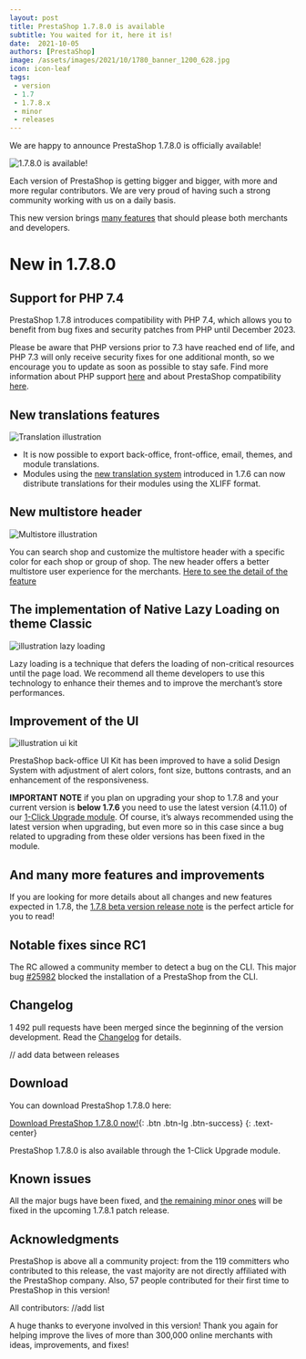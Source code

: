 ```yaml
---
layout: post
title: PrestaShop 1.7.8.0 is available
subtitle: You waited for it, here it is!
date:  2021-10-05
authors: [PrestaShop]
image: /assets/images/2021/10/1780_banner_1200_628.jpg
icon: icon-leaf
tags:
 - version
 - 1.7
 - 1.7.8.x
 - minor
 - releases
---
```


We are happy to announce PrestaShop 1.7.8.0 is officially available!

![1.7.8.0 is available!](/assets/images/2021/10/1780_banner_1200_628.jpg)

Each version of PrestaShop is getting bigger and bigger, with more and more regular contributors. We are very proud of having such a strong community working with us on a daily basis.

This new version brings [many features](https://build.prestashop.com/news/prestashop-1-7-8-0-beta-release/) that should please both merchants and developers. 

# New in 1.7.8.0

## Support for PHP 7.4

PrestaShop 1.7.8 introduces compatibility with PHP 7.4, which allows you to benefit from bug fixes and security patches from PHP until December 2023. 

Please be aware that PHP versions prior to 7.3 have reached end of life, and PHP 7.3 will only receive security fixes for one additional month, so we encourage you to update as soon as possible to stay safe. Find more information about PHP support [here](https://www.php.net/supported-versions.php) and about PrestaShop compatibility [here](https://devdocs.prestashop.com/1.7/basics/installation/system-requirements/).

## New translations features

![Translation illustration](/assets/images/2021/10/illustration_translation.png)

* It is now possible to export back-office, front-office, email, themes, and module translations.
* Modules using the [new translation system](https://devdocs.prestashop.com/1.7/modules/creation/module-translation/new-system/) introduced in 1.7.6 can now distribute translations for their modules using the XLIFF format.

##  New multistore header

![Multistore illustration](/assets/images/2021/10/illustration_multistore.png)
 
You can search shop and customize the multistore header with a specific color for each shop or group of shop. The new header offers a better multistore user experience for the merchants.
[Here to see the detail of the feature](https://build.prestashop.com/news/multistore-news-in-1.7.8/) 

## The implementation of Native Lazy Loading on theme Classic

![illustration lazy loading](/assets/images/2021/10/illustration_lazy_loading.png)

Lazy loading is a technique that defers the loading of non-critical resources until the page load. We recommend all theme developers to use this technology to enhance their themes and to improve the merchant’s store performances.

## Improvement of the UI

![illustration ui kit](/assets/images/2021/10/illustration_ui_kit.png)

PrestaShop back-office UI Kit has been improved to have a solid Design System with adjustment of alert colors, font size, buttons contrasts, and an enhancement of the responsiveness.

**IMPORTANT NOTE** if you plan on upgrading your shop to 1.7.8 and your current version is **below 1.7.6** you need to use the latest version (4.11.0) of our [1-Click Upgrade module](https://github.com/PrestaShop/autoupgrade). Of course, it’s always recommended using the latest version when upgrading, but even more so in this case since a bug related to upgrading from these older versions has been fixed in the module.

## And many more features and improvements
If you are looking for more details about all changes and new features expected in 1.7.8, the [1.7.8 beta version release note](https://build.prestashop.com/news/prestashop-1-7-8-0-beta-release/) is the perfect article for you to read!

## Notable fixes since RC1
The RC allowed a community member to detect a bug on the CLI. 
This major bug [#25982](https://github.com/PrestaShop/PrestaShop/issues/25959) blocked the installation of a PrestaShop from the CLI. 

## Changelog

1 492 pull requests have been merged since the beginning of the version development. Read the [Changelog](https://github.com/PrestaShop/PrestaShop/releases/tag/1.7.8.0) for details. 

// add data between releases

## Download

You can download PrestaShop 1.7.8.0 here:

[Download PrestaShop 1.7.8.0 now!](https://www.prestashop.com/en/developers-versions){: .btn .btn-lg .btn-success}
{: .text-center}
 
PrestaShop 1.7.8.0 is also available through the 1-Click Upgrade module. 

## Known issues

All the major bugs have been fixed, and [the remaining minor ones](https://github.com/PrestaShop/PrestaShop/issues?q=is%3Aissue+milestone%3A1.7.8.1+is%3Aopen) will be fixed in the upcoming 1.7.8.1 patch release.

## Acknowledgments

PrestaShop is above all a community project: from the 119 committers who contributed to this release, the vast majority are not directly affiliated with the PrestaShop company. Also, 57 people contributed for their first time to PrestaShop in this version!

All contributors:
//add list

A huge thanks to everyone involved in this version!
Thank you again for helping improve the lives of more than 300,000 online merchants with ideas, improvements, and fixes!

